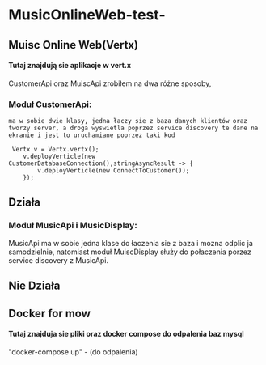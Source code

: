 # MusicOnlineWeb-test-

## Muisc Online Web(Vertx)
  #### Tutaj znajdują sie aplikacje w vert.x
  CustomerApi oraz MuiscApi zrobiłem na dwa różne sposoby,
  
  ### Moduł CustomerApi:
    ma w sobie dwie klasy, jedna łaczy sie z baza danych klientów oraz tworzy server, a droga wyswietla poprzez service discovery te dane na ekranie i jest to uruchamiane poprzez taki kod
    
     Vertx v = Vertx.vertx();
        v.deployVerticle(new CustomerDatabaseConnection(),stringAsyncResult -> {
            v.deployVerticle(new ConnectToCustomer());
        });
        
  ## Działa
        
        
 ### Moduł MusicApi i MusicDisplay: 
  MusicApi ma w sobie jedna klase do łaczenia sie z baza i mozna odplic ja samodzielnie, natomiast moduł MuiscDisplay służy do połaczenia porzez service discovery z MusicApi. 
  ## Nie Działa
  
  
  ## Docker for mow
  #### Tutaj znajduja sie pliki oraz docker compose do odpalenia baz mysql
  "docker-compose up" - (do odpalenia)

